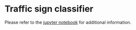 # Traffic sign classifier

Please refer to the [jupyter notebook](https://github.com/alemelis/autonomous-car/blob/master/traffic-signs/Traffic_Sign_Classifier-LeNet-BW.ipynb) for additional information.
